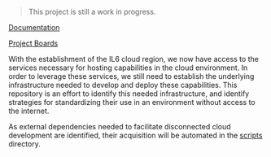 > This project is still a work in progress.

[Documentation](https://jaimestill.github.io/azure-dev-resources)  

[Project Boards](https://github.com/users/JaimeStill/projects/5)

With the establishment of the IL6 cloud region, we now have access to the services necessary for hosting capabilities in the cloud environment. In order to leverage these services, we still need to establish the underlying infrastructure needed to develop and deploy these capabilities. This repository is an effort to identify this needed infrastructure, and identify strategies for standardizing their use in an environment without access to the internet.

As external dependencies needed to facilitate disconnected cloud development are identified, their acquisition will be automated in the [scripts](./scripts/) directory.